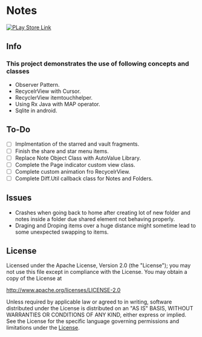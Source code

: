 # Notes

[![PLay Store Link](https://lh4.googleusercontent.com/WBgKxhkKlFcgJliosv7cfeST_bUoBBar_-uMFMEGSBQZycTUpoacTG1HD576F2nJCoEdBZpV=w1920-h986)](https://play.google.com/store/apps/details?id=com.nrs.nsnik.notes)

## Info

### This project demonstrates the use of following concepts and classes 

- Observer Pattern.
- RecycelrView with Cursor.
- RecyclerView itemtouchhelper.
- Using Rx Java with MAP operator.
- Sqlite in android.

## To-Do

- [ ] Implmentation of the starred and vault fragments.
- [ ] Finish the share and star menu items.
- [ ] Replace Note Object Class with AutoValue Library.
- [ ] Complete the Page indicator custom view class.
- [ ] Complete custom animation fro RecycelrView.
- [ ] Complete Diff.Util callback class for Notes and Folders.

## Issues 

- Crashes when going back to home after creating lot of new folder and notes inside a folder due shared element not behaving properly.
- Draging and Droping items over a huge distance might sometime lead to some unexpected swapping to items.


## License

Licensed under the Apache License, Version 2.0 (the "License");
you may not use this file except in compliance with the License.
You may obtain a copy of the License at

   http://www.apache.org/licenses/LICENSE-2.0

Unless required by applicable law or agreed to in writing, software
distributed under the License is distributed on an "AS IS" BASIS,
WITHOUT WARRANTIES OR CONDITIONS OF ANY KIND, either express or implied.
See the License for the specific language governing permissions and
limitations under the [License](https://github.com/nsnikhil/Notes/blob/master/LICENSE).



